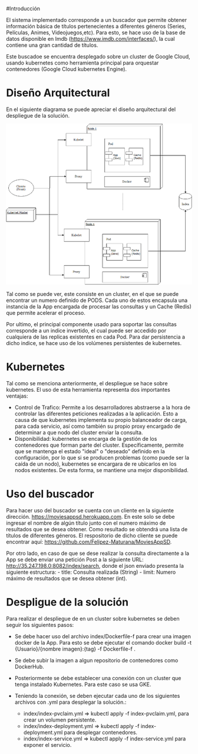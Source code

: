 #Introducción

El sistema implementado corresponde a un buscador que permite obtener información básica de títulos pertenecientes a diferentes géneros (Series, Películas, Animes, Videojuegos,etc). Para esto, se hace uso de la base de datos disponible en Imdb (https://www.imdb.com/interfaces/), la cual contiene una gran cantidad de títulos.

Este buscadoe se encuentra desplegado sobre un cluster de Google Cloud, usando kubernetes como herramienta principal para orquestar contenedores (Google Cloud kubernetes Engine).

# Diseño Arquitectural

En el siguiente diagrama se puede apreciar el diseño arquitectural del despliegue de la solución.

![Diagrama arquitectural](index/arquitectura.png)

Tal como se puede ver, este consiste en un cluster, en el que se puede encontrar un numero definido de PODS. Cada uno de estos encapsula una instancia de la App encargada de procesar las consultas y un Cache (Redis) que permite acelerar el proceso.

Por ultimo, el principal componente usado para soportar las consultas corresponde a un indice invertido, el cual puede ser accedido por cualquiera de las replicas existentes en cada Pod. Para dar persistencia a dicho indice, se hace uso de los volúmenes persistentes de kubernetes.

# Kubernetes

Tal como se menciona anteriormente, el despliegue se hace sobre kubernetes. El uso de esta herramienta representa dos importantes ventajas:

- Control de Trafico: Permite a los desarrolladores abstraerse a la hora de controlar las diferentes peticiones realizadas a la aplicación. Esto a causa de que kubernetes implementa su propio balanceador de carga, para cada servicio, así como también su propio proxy encargado de determinar a que nodo del cluster enviar la consulta.
- Disponibilidad: kubernetes se encarga de la gestión de los contenedores que forman parte del cluster. Específicamente, permite que se mantenga el estado "ideal" o "deseado" definido en la configuración, por lo que si se producen problemas (como puede ser la caída de un nodo), kubernetes se encargara de re ubicarlos en los nodos existentes. De esta forma, se mantiene una mejor disponibilidad.

# Uso del buscador

Para hacer uso del buscador se cuenta con un cliente en la siguiente dirección. https://moviesappsd.herokuapp.com. En este solo se debe ingresar el nombre de algún título junto con el numero máximo de resultados que se desea obtener. Como resultado se obtendrá una lista de títulos de diferentes géneros. El respositorio de dicho cliente se puede encontrar aquí: https://github.com/Felipez-Maturana/MoviesAppSD.

Por otro lado, en caso de que se dese realizar la consulta directamente a la App se debe enviar una petición Post a la siguiente URL: http://35.247.198.0:8082/index/search, donde el json enviado presenta la siguiente estructura:
    - title: Consulta realizada (String)
    - limit: Numero máximo de resultados que se desea obtener (int).


# Despligue de la solución

Para realizar el despliegue de en un cluster sobre kubernetes se deben seguir los siguientes pasos:
    
    
 - Se debe hacer uso del archivo index/Dockerfile-f para crear una imagen docker de la App. Para esto se debe ejecutar el comando docker build -t {Usuario}/{nombre imagen}:{tag} -f Dockerfile-f .

 - Se debe subir la imagen a algun repositorio de contenedores como DockerHub.
 - Posteriormente se debe establecer una conexión con un cluster que tenga instalado Kubernetes. Para este caso se usa GKE.
 - Teniendo la conexión, se deben ejecutar cada uno de los siguientes archivos con .yml para desplegar la solución.:
    - index/index-pvclaim.yml => kubectl apply -f index-pvclaim.yml, para crear un volumen persistente.
    - index/index-deployment.yml => kubectl apply -f index-deployment.yml para desplegar contenedores.
    - index/index-service.yml => kubectl apply -f index-service.yml para exponer el servicio.


